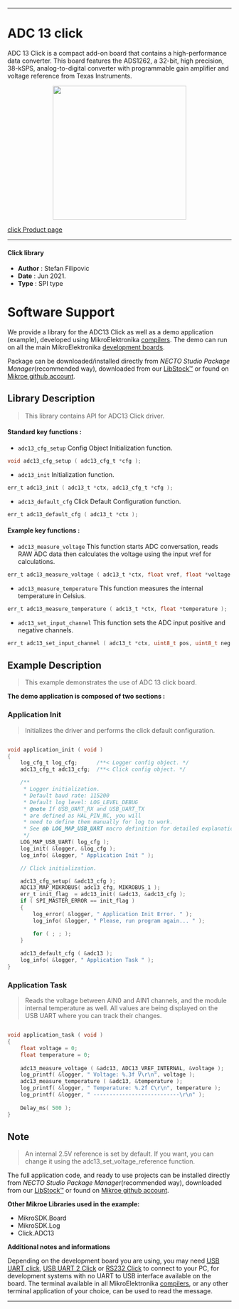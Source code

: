 
---
# ADC 13 click

ADC 13 Click is a compact add-on board that contains a high-performance data converter. This board features the ADS1262, a 32-bit, high precision, 38-kSPS, analog-to-digital converter with programmable gain amplifier and voltage reference from Texas Instruments.

<p align="center">
  <img src="https://download.mikroe.com/images/click_for_ide/adc_13_click.png" height=300px>
</p>

[click Product page](https://www.mikroe.com/adc-13-click)

---


#### Click library

- **Author**        : Stefan Filipovic
- **Date**          : Jun 2021.
- **Type**          : SPI type


# Software Support

We provide a library for the ADC13 Click
as well as a demo application (example), developed using MikroElektronika
[compilers](https://www.mikroe.com/necto-studio).
The demo can run on all the main MikroElektronika [development boards](https://www.mikroe.com/development-boards).

Package can be downloaded/installed directly from *NECTO Studio Package Manager*(recommended way), downloaded from our [LibStock&trade;](https://libstock.mikroe.com) or found on [Mikroe github account](https://github.com/MikroElektronika/mikrosdk_click_v2/tree/master/clicks).

## Library Description

> This library contains API for ADC13 Click driver.

#### Standard key functions :

- `adc13_cfg_setup` Config Object Initialization function.
```c
void adc13_cfg_setup ( adc13_cfg_t *cfg );
```

- `adc13_init` Initialization function.
```c
err_t adc13_init ( adc13_t *ctx, adc13_cfg_t *cfg );
```

- `adc13_default_cfg` Click Default Configuration function.
```c
err_t adc13_default_cfg ( adc13_t *ctx );
```

#### Example key functions :

- `adc13_measure_voltage` This function starts ADC conversation, reads RAW ADC data then calculates the voltage using the input vref for calculations.
```c
err_t adc13_measure_voltage ( adc13_t *ctx, float vref, float *voltage );
```

- `adc13_measure_temperature` This function measures the internal temperature in Celsius.
```c
err_t adc13_measure_temperature ( adc13_t *ctx, float *temperature );
```

- `adc13_set_input_channel` This function sets the ADC input positive and negative channels.
```c
err_t adc13_set_input_channel ( adc13_t *ctx, uint8_t pos, uint8_t neg );
```

## Example Description

> This example demonstrates the use of ADC 13 click board.

**The demo application is composed of two sections :**

### Application Init

> Initializes the driver and performs the click default configuration.

```c

void application_init ( void )
{
    log_cfg_t log_cfg;      /**< Logger config object. */
    adc13_cfg_t adc13_cfg;  /**< Click config object. */

    /** 
     * Logger initialization.
     * Default baud rate: 115200
     * Default log level: LOG_LEVEL_DEBUG
     * @note If USB_UART_RX and USB_UART_TX 
     * are defined as HAL_PIN_NC, you will 
     * need to define them manually for log to work. 
     * See @b LOG_MAP_USB_UART macro definition for detailed explanation.
     */
    LOG_MAP_USB_UART( log_cfg );
    log_init( &logger, &log_cfg );
    log_info( &logger, " Application Init " );

    // Click initialization.

    adc13_cfg_setup( &adc13_cfg );
    ADC13_MAP_MIKROBUS( adc13_cfg, MIKROBUS_1 );
    err_t init_flag  = adc13_init( &adc13, &adc13_cfg );
    if ( SPI_MASTER_ERROR == init_flag ) 
    {
        log_error( &logger, " Application Init Error. " );
        log_info( &logger, " Please, run program again... " );

        for ( ; ; );
    }
    
    adc13_default_cfg ( &adc13 );
    log_info( &logger, " Application Task " );
}

```

### Application Task

> Reads the voltage between AIN0 and AIN1 channels, and the module internal temperature as well. 
> All values are being displayed on the USB UART where you can track their changes.

```c

void application_task ( void )
{
    float voltage = 0;
    float temperature = 0;
    
    adc13_measure_voltage ( &adc13, ADC13_VREF_INTERNAL, &voltage );
    log_printf( &logger, " Voltage: %.3f V\r\n", voltage );
    adc13_measure_temperature ( &adc13, &temperature );
    log_printf( &logger, " Temperature: %.2f C\r\n", temperature );
    log_printf( &logger, " ---------------------------\r\n" );
    
    Delay_ms( 500 );
}

```

## Note

> An internal 2.5V reference is set by default. 
> If you want, you can change it using the adc13_set_voltage_reference function.

The full application code, and ready to use projects can be installed directly from *NECTO Studio Package Manager*(recommended way), downloaded from our [LibStock&trade;](https://libstock.mikroe.com) or found on [Mikroe github account](https://github.com/MikroElektronika/mikrosdk_click_v2/tree/master/clicks).

**Other Mikroe Libraries used in the example:**

- MikroSDK.Board
- MikroSDK.Log
- Click.ADC13

**Additional notes and informations**

Depending on the development board you are using, you may need
[USB UART click](http://shop.mikroe.com/usb-uart-click),
[USB UART 2 Click](http://shop.mikroe.com/usb-uart-2-click) or
[RS232 Click](http://shop.mikroe.com/rs232-click) to connect to your PC, for
development systems with no UART to USB interface available on the board. The
terminal available in all MikroElektronika
[compilers](http://shop.mikroe.com/compilers), or any other terminal application
of your choice, can be used to read the message.

---
